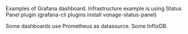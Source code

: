 Examples of Grafana dashboard. 
Infrastructure example is using Status Panel plugin (grafana-cli plugins install vonage-status-panel)

Some dashboards use Prometheus as datasource. Some InflixDB.
